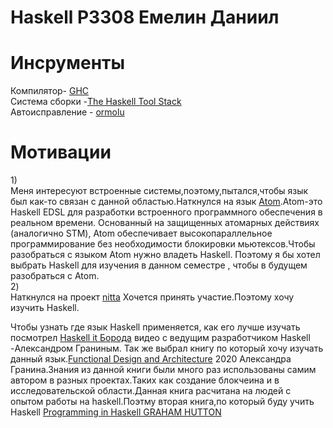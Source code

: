 # Haskell P3308 Емелин Даниил
# Инсрументы<br>
Компилятор- [GHC](https://www.haskell.org/ghc/)<br>
Система сборки -[The Haskell Tool Stack](https://docs.haskellstack.org/en/latest/)<br>
Автоисправление - [ormolu](https://github.com/tweag/ormolu?ysclid=m16plk82mg519570801)<br>
# Мотивации<br>
1)<br>
Меня интересуют встроенные системы,поэтому,пытался,чтобы язык был как-то связан с данной областью.Наткнулся на язык [Atom](https://hackage.haskell.org/package/atom ).Atom-это Haskell EDSL для разработки встроенного программного обеспечения в реальном времени. Основанный на защищенных атомарных действиях (аналогично STM), Atom обеспечивает высокопараллельное программирование без необходимости блокировки мьютексов.Чтобы разобраться с языком Atom нужно владеть Haskell. Поэтому я бы хотел выбрать Haskell для изучения в данном семестре , чтобы в будущем разобраться с Atom.
<br>2)<br> 
Наткнулся на проект [nitta](https://ryukzak.github.io/projects/nitta/)
Хочется принять участие.Поэтому хочу изучить Haskell. 

<br3>Чтобы узнать где язык Haskell применяется, как его лучше изучать
посмотрел  [Haskell it Борода](https://www.youtube.com/watch?v=fhMVCRWpNVc) видео с ведущим разработчиком Haskell -Александром Граниным. Так же выбрал книгу по который хочу изучать данный язык.[Functional Design and Architecture](https://vk.com/doc260340_514724634?hash=IIpm75Kkw9D42krKsXD7Wn8pmofnvwcnVgN8gnbzZCP) 2020 Александра Гранина.Знания из данной книги были много раз использованы самим автором в разных проектах.Таких как создание блокчеина и в исследовательской области.Данная книга расчитана на людей с опытом  работы на haskell.Поэтму вторая книга,по который буду учить Haskell [Programming in Haskell GRAHAM HUTTON](https://vk.com/doc260340_514724634?hash=IIpm75Kkw9D42krKsXD7Wn8pmofnvwcnVgN8gnbzZCP)
